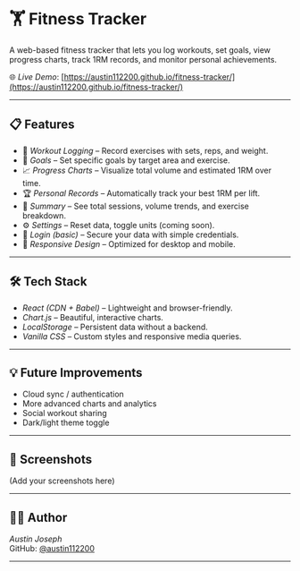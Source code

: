 # 🏋 Fitness Tracker

A web-based fitness tracker that lets you log workouts, set goals, view progress charts, track 1RM records, and monitor personal achievements.

🌐 *Live Demo*: [https://austin112200.github.io/fitness-tracker/](https://austin112200.github.io/fitness-tracker/)

---

## 📋 Features

- 📅 *Workout Logging* – Record exercises with sets, reps, and weight.
- 🏁 *Goals* – Set specific goals by target area and exercise.
- 📈 *Progress Charts* – Visualize total volume and estimated 1RM over time.
- 🏆 *Personal Records* – Automatically track your best 1RM per lift.
- 📑 *Summary* – See total sessions, volume trends, and exercise breakdown.
- ⚙ *Settings* – Reset data, toggle units (coming soon).
- 🔐 *Login (basic)* – Secure your data with simple credentials.
- 📱 *Responsive Design* – Optimized for desktop and mobile.

---

## 🛠 Tech Stack

- *React (CDN + Babel)* – Lightweight and browser-friendly.
- *Chart.js* – Beautiful, interactive charts.
- *LocalStorage* – Persistent data without a backend.
- *Vanilla CSS* – Custom styles and responsive media queries.

---

## 💡 Future Improvements

- Cloud sync / authentication
- More advanced charts and analytics
- Social workout sharing
- Dark/light theme toggle

---

## 📸 Screenshots

(Add your screenshots here)

---

## 🧑‍💻 Author

*Austin Joseph*  
GitHub: [@austin112200](https://github.com/austin112200)

---
